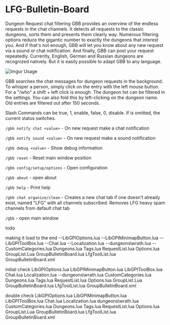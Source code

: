 # LFG-Bulletin-Board
Dungeon Request chat filtering
GBB provides an overview of the endless requests in the chat channels. It detects all requests to the classic dungeons, sorts them and presents them clearly way. Numerous filtering options reduce the gigantic number to exactly the dungeons that interest you. And if that's not enough, GBB will let you know about any new request via a sound or chat notification. And finally, GBB can post your request repeatedly.
Currently, English, German and Russian dungeons are recognized natively. But it is easily possible to adapt GBB to any language.

![Imgur](https://i.imgur.com/EBpf3Yp.jpg)
Usage

GBB searches the chat messages for dungeon requests in the background. To whisper a person, simply click on the entry with the left mouse button. For a "/who" a shift + left click is enough. The dungeon list can be filtered in the settings. You can also fold this by left-clicking on the dungeon name.
Old entries are filtered out after 150 seconds.

 

Slash Commands
<value> can be true, 1, enable, false, 0, disable. If <value> is omitted, the current status switches.
 
`/gbb notify chat <value>` - On new request make a chat notification
 
`/gbb notify sound <value>` - On new request make a sound notification
 
`/gbb debug <value>` - Show debug information
 
`/gbb reset` - Reset main window position
 
`/gbb config/setup/options` - Open configuration
 
`/gbb about` - open about
 
`/gbb help` - Print help
 
`/gbb chat organize/clean` - Creates a new chat tab if one doesn't already exist, named "LFG" with all channels subscribed. Removes LFG heavy spam channels from default chat tab


 `/gbb` - open main window

todo

making it load to the end
    --LibGPIOptions.lua
    --LibGPIMinimapButton.lua
    --LibGPIToolBox.lua
    --Chat.lua
    --Localization.lua
    --dungeons\wrath.lua
    --CustomCategories.lua
    Dungeons.lua
    Tags.lua
    RequestList.lua
    Options.lua
    GroupList.Lua
    GroupBulletinBoard.lua
    LfgToolList.lua
    GroupBulletinBoard.xml


initial check
    LibGPIOptions.lua
    LibGPIMinimapButton.lua
    LibGPIToolBox.lua
    Chat.lua
    Localization.lua
    --dungeons\wrath.lua
    CustomCategories.lua
    Dungeons.lua
    Tags.lua
    RequestList.lua
    Options.lua
    GroupList.Lua
    GroupBulletinBoard.lua
    LfgToolList.lua
    GroupBulletinBoard.xml

double check 
    LibGPIOptions.lua
    LibGPIMinimapButton.lua
    LibGPIToolBox.lua
    Chat.lua
    Localization.lua
    dungeons\wrath.lua
    CustomCategories.lua
    Dungeons.lua
    Tags.lua
    RequestList.lua
    Options.lua
    GroupList.Lua
    GroupBulletinBoard.lua
    LfgToolList.lua
    GroupBulletinBoard.xml
